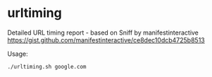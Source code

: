 # urltiming
Detailed URL timing report - based on Sniff by manifestinteractive https://gist.github.com/manifestinteractive/ce8dec10dcb4725b8513

Usage:
```shell
./urltiming.sh google.com
```
